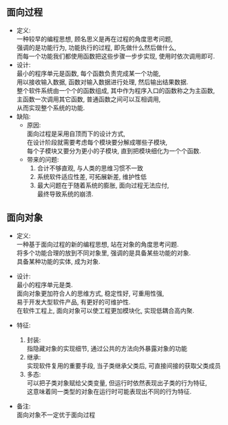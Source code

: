 ## 面向过程
- 定义:　  
  一种较早的编程思想, 顾名思义是再在过程的角度思考问题,  
  强调的是功能行为, 功能执行的过程, 即先做什么然后做什么,  
  而每一个功能我们都使用函数把这些步骤一步步实现, 使用时依次调用即可.   
- 设计:  
  最小的程序单元是函数, 每个函数负责完成某一个功能,  
  用以接收输入数据, 函数对输入数据进行处理, 然后输出结果数据.  
  整个软件系统由一个个的函数组成, 其中作为程序入口的函数称之为主函数,  
  主函数一次调用其它函数, 普通函数之间可以互相调用,  
  从而实现整个系统的功能. 
- 缺陷:  
  - 原因:  
    面向过程是采用自顶而下的设计方式,  
    在设计阶段就需要考虑每个模块要分解成哪些子模块,  
    每个子模块又要分为更小的子模块, 直到把模块细化为一个个函数.
  - 带来的问题:   
    1) 合计不够直观, 与人类的思维习惯不一致
    2) 系统软件适应性差, 可拓展新差, 维护性低
    3) 最大问题在于随着系统的膨胀, 面向过程无法应付,  
       最终导致系统的崩溃.

## 面向对象
- 定义:  
  一种基于面向过程的新的编程思想, 站在对象的角度思考问题.  
  将多个功能合理的放到不同对象里, 强调的是具备某些功能的对象.  
  具备某种功能的实体, 成为对象.
- 设计:  
  最小的程序单元是类.  
  面向对象更加符合人的思维方式, 稳定性好, 可重用性强,  
  易于开发大型软件产品, 有更好的可维护性.  
  在软件工程上, 面向对象可以使工程更加模块化, 实现低耦合高内聚.
- 特征:  
  1) 封装:  
     指隐藏对象的实现细节, 通过公共的方法向外暴露对象的功能  
  2) 继承:  
     实现软件复用的重要手段, 当子类继承父类后, 可直接间接的获取父类成员  
  3) 多态:  
     可以把子类对象赋给父类变量, 但运行时依然表现出子类的行为特征,  
     这意味着同一类型的对象在运行时可能表现出不同的行为特征.  

- 备注:  
  面向对象不一定优于面向过程